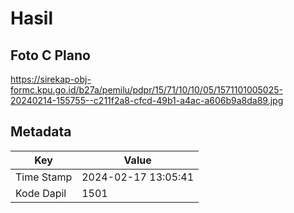 # Hasil

## Foto C Plano

https://sirekap-obj-formc.kpu.go.id/b27a/pemilu/pdpr/15/71/10/10/05/1571101005025-20240214-155755--c211f2a8-cfcd-49b1-a4ac-a606b9a8da89.jpg


## Metadata

| Key        | Value               |
| ---------- | ------------------- |
| Time Stamp | 2024-02-17 13:05:41 |
| Kode Dapil | 1501                |




